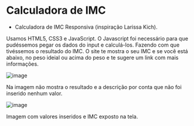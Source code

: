# Calculadora de IMC

- Calculadora de IMC Responsiva (inspiração Larissa Kich).

Usamos HTML5, CSS3 e JavaScript.
O Javascript foi necessário para que pudéssemos pegar os dados do input e calculá-los. Fazendo com que tivéssemos o resultado do IMC.
O site te mostra o seu IMC e se você está abaixo, no peso ideial ou acima do peso e te sugere um link com mais informações.

![image](https://github.com/juliacoutoo/calculadoraimc/assets/123217214/fc52956c-22e8-47e9-91bc-a281f127b02b)

Na imagem não mostra o resultado e a descrição por conta que não foi inserido nenhum valor. 

![image](https://github.com/juliacoutoo/calculadoraimc/assets/123217214/fcf3cfd5-5a85-4cd4-a8b3-818d956a13e3)

Imagem com valores inseridos e IMC exposto na tela.
